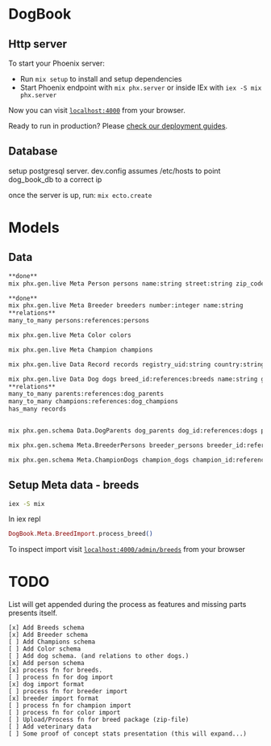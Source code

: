 # DogBook

## Http server
To start your Phoenix server:

  * Run `mix setup` to install and setup dependencies
  * Start Phoenix endpoint with `mix phx.server` or inside IEx with `iex -S mix phx.server`

Now you can visit [`localhost:4000`](http://localhost:4000) from your browser.

Ready to run in production? Please [check our deployment guides](https://hexdocs.pm/phoenix/deployment.html).

## Database

setup postgresql server. dev.config assumes /etc/hosts to point dog_book_db to a correct ip

once the server is up, run:
`mix ecto.create`


# Models

## Data

```bash
**done**
mix phx.gen.live Meta Person persons name:string street:string zip_code:integer city:string phone:string

**done**
mix phx.gen.live Meta Breeder breeders number:integer name:string
**relations**
many_to_many persons:references:persons

mix phx.gen.live Meta Color colors

mix phx.gen.live Meta Champion champions

mix phx.gen.live Data Record records registry_uid:string country:string dog_id:references:dogs

mix phx.gen.live Data Dog dogs breed_id:references:breeds name:string gender:enum:male:female birth_date:date breed_specific:enum:bobtail:docked:measured coat:enum:short:long:broken size:enum:normal:dwarf:rabbit observe:boolean testicle_status:enum:ok:cryptochid:unknown  breeder_id:references:breeders color_number:references:colors
**relations**
many_to_many parents:references:dog_parents
many_to_many champions:references:dog_champions
has_many records


mix phx.gen.schema Data.DogParents dog_parents dog_id:references:dogs parent_id:references:dogs

mix phx.gen.schema Meta.BreederPersons breeder_persons breeder_id:references:breeders person_id:references:persons

mix phx.gen.schema Meta.ChampionDogs champion_dogs champion_id:references:champions dog_id:references:dogs
```

## Setup Meta data - breeds

``` bash
iex -S mix
```

In iex repl

```elixir
DogBook.Meta.BreedImport.process_breed()
```

To inspect import
visit [`localhost:4000/admin/breeds`](http://localhost:4000/admin/breeds) from your browser


# TODO

List will get appended during the process as features and missing parts presents itself.

    [x] Add Breeds schema
    [x] Add Breeder schema
    [ ] Add Champions schema
    [ ] Add Color schema
    [ ] Add dog schema. (and relations to other dogs.)
    [x] Add person schema
    [x] process fn for breeds.
    [ ] process fn for dog import
    [x] dog import format
    [ ] process fn for breeder import
    [x] breeder import format
    [ ] process fn for champion import
    [ ] process fn for color import
    [ ] Upload/Process fn for breed package (zip-file)
    [ ] Add veterinary data
    [ ] Some proof of concept stats presentation (this will expand...)
